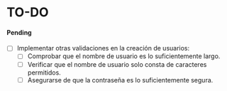 # TO-DO

#### Pending
- [ ] Implementar otras validaciones en la creación de usuarios:
    - [ ] Comprobar que el nombre de usuario es lo suficientemente largo.
    - [ ] Verificar que el nombre de usuario solo consta de caracteres permitidos.
    - [ ] Asegurarse de que la contraseña es lo suficientemente segura.
